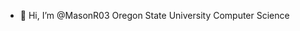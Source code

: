 - 👋 Hi, I’m @MasonR03
Oregon State University Computer Science


<!---
MasonR03/MasonR03 is a ✨ special ✨ repository because its `README.md` (this file) appears on your GitHub profile.
You can click the Preview link to take a look at your changes.
--->
